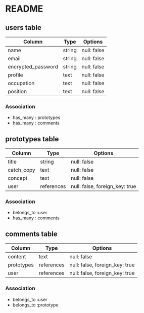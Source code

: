 # README


## users table

| Column          | Type    | Options               |
| --------------- | ------- | --------------------- |
| name            | string  | null: false           |
| email           | string  | null: false |
| encrypted_password | string  | null: false         |
| profile         | text    | null: false           |
| occupation      | text    | null: false           |
| position        | text    | null: false           |

### Association

- has_many : prototypes
- has_many : comments


## prototypes table

| Column               | Type       | Options               |
| -------------------- | ---------- | --------------------- |
| title                | string     | null: false           |
| catch_copy           | text       | null: false           |
| concept              | text       | null: false           |
| user                 | references | null: false, foreign_key: true          |

### Association

- belongs_to :user 
- has_many : comments

## comments table

| Column   | Type       | Options                        |
| -------- | ---------- | ------------------------------ |
| content  | text       | null: false                    |
| prototypes | references | null: false, foreign_key: true |
| user     | references |  null: false, foreign_key: true |



### Association
- belongs_to :user 
- belongs_to :prototype